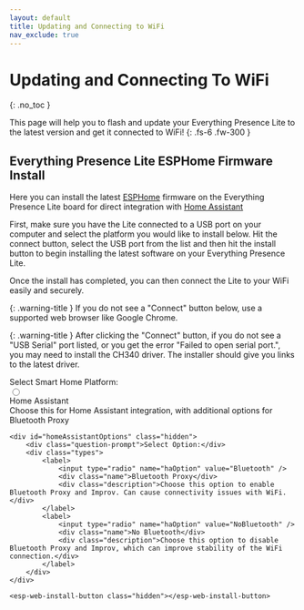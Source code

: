 ```yaml
---
layout: default
title: Updating and Connecting to WiFi
nav_exclude: true
---
```


# Updating and Connecting To WiFi

{: .no_toc }

This page will help you to flash and update your Everything Presence Lite to the latest version and get it connected to WiFi!
{: .fs-6 .fw-300 }

## Everything Presence Lite ESPHome Firmware Install

Here you can install the latest [ESPHome](https://esphome.io) firmware on the Everything Presence Lite board for direct integration with [Home Assistant](https://home-assistant.io)

First, make sure you have the Lite connected to a USB port on your computer and select the platform you would like to install below. Hit the connect button, select the USB port from the list and then hit the install button to begin installing the latest software on your Everything Presence Lite.

Once the install has completed, you can then connect the Lite to your WiFi easily and securely.

{: .warning-title }
If you do not see a "Connect" button below, use a supported web browser like Google Chrome.

{: .warning-title }
After clicking the "Connect" button, if you do not see a "USB Serial" port listed, or you get the error "Failed to open serial port.", you may need to install the CH340 driver. The installer should give you links to the latest driver.

<div class="container">
    <div class="question-prompt">Select Smart Home Platform:</div>
    <div class="types">
        <label>
            <input type="radio" name="platform" value="HomeAssistant" />
            <div class="name">Home Assistant</div>
            <div class="description">Choose this for Home Assistant integration, with additional options for Bluetooth Proxy</div>
        </label>
    </div>

    <div id="homeAssistantOptions" class="hidden">
        <div class="question-prompt">Select Option:</div>
        <div class="types">
            <label>
                <input type="radio" name="haOption" value="Bluetooth" />
                <div class="name">Bluetooth Proxy</div>
                <div class="description">Choose this option to enable Bluetooth Proxy and Improv. Can cause connectivity issues with WiFi.</div>
            </label>
            <label>
                <input type="radio" name="haOption" value="NoBluetooth" />
                <div class="name">No Bluetooth</div>
                <div class="description">Choose this option to disable Bluetooth Proxy and Improv, which can improve stability of the WiFi connection.</div>
            </label>
        </div>
    </div>

    <esp-web-install-button class="hidden"></esp-web-install-button>
</div>

<script
    type="module"
    src="https://unpkg.com/esp-web-tools@9/dist/web/install-button.js?module"
></script>

<script>
    document.querySelectorAll('input[name="platform"]').forEach(radio =>
        radio.addEventListener("change", function(event) {
            var selectedPlatform = event.target.value;
            var homeAssistantOptions = document.getElementById("homeAssistantOptions");
            var installButton = document.querySelector("esp-web-install-button");

            homeAssistantOptions.classList.add("hidden");
            installButton.classList.add("hidden");

            if (selectedPlatform === "HomeAssistant") {
                homeAssistantOptions.classList.remove("hidden");

                document.querySelectorAll('input[name="haOption"]').forEach(optionRadio =>
                    optionRadio.addEventListener("change", function() {
                        installButton.classList.remove("hidden");

                        if (this.value === "Bluetooth") {
                            installButton.setAttribute("manifest", "https://everythingsmarthome.github.io/everything-presence-lite/everything-presence-lite-ha-manifest.json");
                        } else if (this.value === "NoBluetooth") {
                            installButton.setAttribute("manifest", "https://everythingsmarthome.github.io/everything-presence-lite/everything-presence-lite-ha-no-ble-manifest.json");
                        }
                    })
                );
            }
        })
    );
</script>
